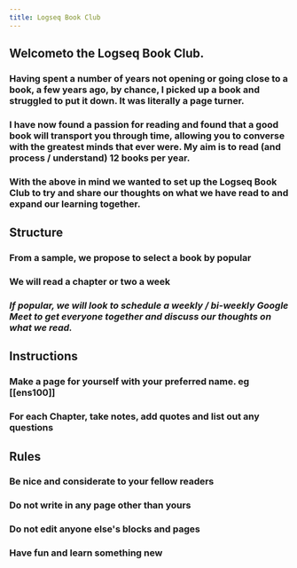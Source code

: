```yaml
---
title: Logseq Book Club
---
```


## Welcometo the Logseq Book Club.
### Having spent a number of years not opening or going close to a book, a few years ago, by chance, I picked up a book and struggled to put it down. It was literally a page turner.
### I have now found a passion for reading and found that a good book will transport you through time, allowing you to converse with the greatest minds that ever were. My aim is to read (and process / understand) 12 books per year.
### With the above in mind we wanted to set up the Logseq Book Club to try and share our thoughts on what we have read to and expand our learning together.
## Structure
### From a sample, we propose to select a book by popular
### We will read a chapter or two a week
### _If popular, we will look to schedule a weekly / bi-weekly Google Meet to get everyone together and discuss our thoughts on what we read._
## Instructions
### Make a page for yourself with your preferred name. eg [[ens100]]
### For each Chapter, take notes, add quotes and list out any questions
###
## Rules
### Be nice and considerate to your fellow readers
### Do not write in any page other than yours
### Do not edit anyone else's blocks and pages
### Have fun and learn something new
